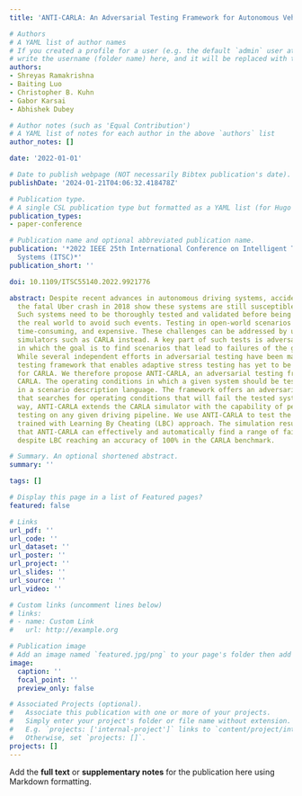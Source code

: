 ```yaml
---
title: 'ANTI-CARLA: An Adversarial Testing Framework for Autonomous Vehicles in CARLA'

# Authors
# A YAML list of author names
# If you created a profile for a user (e.g. the default `admin` user at `content/authors/admin/`), 
# write the username (folder name) here, and it will be replaced with their full name and linked to their profile.
authors:
- Shreyas Ramakrishna
- Baiting Luo
- Christopher B. Kuhn
- Gabor Karsai
- Abhishek Dubey

# Author notes (such as 'Equal Contribution')
# A YAML list of notes for each author in the above `authors` list
author_notes: []

date: '2022-01-01'

# Date to publish webpage (NOT necessarily Bibtex publication's date).
publishDate: '2024-01-21T04:06:32.418478Z'

# Publication type.
# A single CSL publication type but formatted as a YAML list (for Hugo requirements).
publication_types:
- paper-conference

# Publication name and optional abbreviated publication name.
publication: '*2022 IEEE 25th International Conference on Intelligent Transportation
  Systems (ITSC)*'
publication_short: ''

doi: 10.1109/ITSC55140.2022.9921776

abstract: Despite recent advances in autonomous driving systems, accidents such as
  the fatal Uber crash in 2018 show these systems are still susceptible to edge cases.
  Such systems need to be thoroughly tested and validated before being deployed in
  the real world to avoid such events. Testing in open-world scenarios can be difficult,
  time-consuming, and expensive. These challenges can be addressed by using driving
  simulators such as CARLA instead. A key part of such tests is adversarial testing,
  in which the goal is to find scenarios that lead to failures of the given system.
  While several independent efforts in adversarial testing have been made, a well-established
  testing framework that enables adaptive stress testing has yet to be made available
  for CARLA. We therefore propose ANTI-CARLA, an adversarial testing framework in
  CARLA. The operating conditions in which a given system should be tested are specified
  in a scenario description language. The framework offers an adversarial search mechanism
  that searches for operating conditions that will fail the tested system. In this
  way, ANTI-CARLA extends the CARLA simulator with the capability of performing adversarial
  testing on any given driving pipeline. We use ANTI-CARLA to test the driving pipeline
  trained with Learning By Cheating (LBC) approach. The simulation results demonstrate
  that ANTI-CARLA can effectively and automatically find a range of failure cases
  despite LBC reaching an accuracy of 100% in the CARLA benchmark.

# Summary. An optional shortened abstract.
summary: ''

tags: []

# Display this page in a list of Featured pages?
featured: false

# Links
url_pdf: ''
url_code: ''
url_dataset: ''
url_poster: ''
url_project: ''
url_slides: ''
url_source: ''
url_video: ''

# Custom links (uncomment lines below)
# links:
# - name: Custom Link
#   url: http://example.org

# Publication image
# Add an image named `featured.jpg/png` to your page's folder then add a caption below.
image:
  caption: ''
  focal_point: ''
  preview_only: false

# Associated Projects (optional).
#   Associate this publication with one or more of your projects.
#   Simply enter your project's folder or file name without extension.
#   E.g. `projects: ['internal-project']` links to `content/project/internal-project/index.md`.
#   Otherwise, set `projects: []`.
projects: []
---
```


Add the **full text** or **supplementary notes** for the publication here using Markdown formatting.
